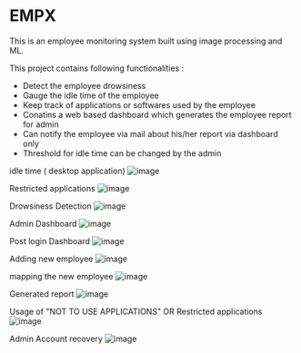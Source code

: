 # EMPX

This is an employee monitoring  system built using image processing and ML.

This project contains following functionalities :

* Detect the employee drowsiness
* Gauge the idle time of the employee
* Keep track of applications or softwares used by the employee
* Conatins a web based dashboard which generates the employee report for admin
* Can notify the employee via mail about his/her report via dashboard only
* Threshold for idle time can be changed by the admin

idle time ( desktop application)
![image](https://user-images.githubusercontent.com/66254994/132083401-4f39db0b-1ec0-462e-8571-f247f46ba3d8.png)

Restricted applications
![image](https://user-images.githubusercontent.com/66254994/132083424-2553a573-8678-4929-844d-ed6c47aaa689.png)

Drowsiness Detection
![image](https://user-images.githubusercontent.com/66254994/132083429-48a45899-bc50-4f48-8bda-720664c3564f.png)

Admin Dashboard 
![image](https://user-images.githubusercontent.com/66254994/132083209-2e63b9f3-c2fd-4c81-9ed5-991a6d35d4b2.png)

Post login Dashboard
![image](https://user-images.githubusercontent.com/66254994/132083231-8fec3c48-2f7f-49e3-8c80-5ba153f4e8ac.png)

Adding new employee
![image](https://user-images.githubusercontent.com/66254994/132083264-f7238248-17f7-4c61-9134-eb349d0d1f79.png)

mapping the new employee
![image](https://user-images.githubusercontent.com/66254994/132083286-eed74628-8d35-401f-892e-6b28446dc8bd.png)

Generated report 
![image](https://user-images.githubusercontent.com/66254994/132083354-9332878b-b43f-4c5f-957e-fb438b716ad7.png)

Usage of "NOT TO USE APPLICATIONS" OR Restricted applications
![image](https://user-images.githubusercontent.com/66254994/132083303-de3db32b-29bd-4506-8e9d-cf6688788608.png)

Admin Account recovery
![image](https://user-images.githubusercontent.com/66254994/132083313-38665d9b-892d-496d-8799-19acd38caef4.png)


